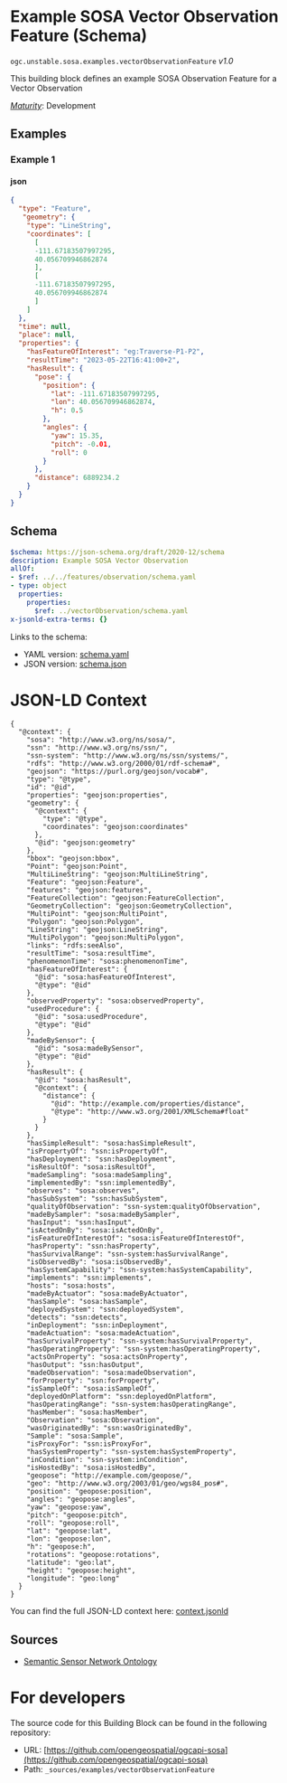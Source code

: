 
# Example SOSA Vector Observation Feature (Schema)

`ogc.unstable.sosa.examples.vectorObservationFeature` *v1.0*

This building block defines an example SOSA Observation Feature for a Vector Observation

[*Maturity*](https://github.com/cportele/ogcapi-building-blocks#building-block-maturity): Development

## Examples

### Example 1
#### json
```json
{
  "type": "Feature",
   "geometry": {
    "type": "LineString",
    "coordinates": [
      [
      -111.67183507997295,
      40.056709946862874
      ],
      [ 
      -111.67183507997295,
      40.056709946862874
      ]
    ]
  },
  "time": null,
  "place": null,
  "properties": {
    "hasFeatureOfInterest": "eg:Traverse-P1-P2",
    "resultTime": "2023-05-22T16:41:00+2",
    "hasResult": {
      "pose": {
        "position": {
          "lat": -111.67183507997295,
          "lon": 40.056709946862874,
          "h": 0.5
        },
        "angles": {
          "yaw": 15.35,
          "pitch": -0.01,
          "roll": 0
        }
      },
      "distance": 6889234.2
    }
  }
}

```

## Schema

```yaml
$schema: https://json-schema.org/draft/2020-12/schema
description: Example SOSA Vector Observation
allOf:
- $ref: ../../features/observation/schema.yaml
- type: object
  properties:
    properties:
      $ref: ../vectorObservation/schema.yaml
x-jsonld-extra-terms: {}

```

Links to the schema:

* YAML version: [schema.yaml](https://opengeospatial.github.io/bblocks/annotated-schemas/unstable/sosa/examples/vectorObservationFeature/schema.json)
* JSON version: [schema.json](https://opengeospatial.github.io/bblocks/annotated-schemas/unstable/sosa/examples/vectorObservationFeature/schema.yaml)


# JSON-LD Context

```jsonld
{
  "@context": {
    "sosa": "http://www.w3.org/ns/sosa/",
    "ssn": "http://www.w3.org/ns/ssn/",
    "ssn-system": "http://www.w3.org/ns/ssn/systems/",
    "rdfs": "http://www.w3.org/2000/01/rdf-schema#",
    "geojson": "https://purl.org/geojson/vocab#",
    "type": "@type",
    "id": "@id",
    "properties": "geojson:properties",
    "geometry": {
      "@context": {
        "type": "@type",
        "coordinates": "geojson:coordinates"
      },
      "@id": "geojson:geometry"
    },
    "bbox": "geojson:bbox",
    "Point": "geojson:Point",
    "MultiLineString": "geojson:MultiLineString",
    "Feature": "geojson:Feature",
    "features": "geojson:features",
    "FeatureCollection": "geojson:FeatureCollection",
    "GeometryCollection": "geojson:GeometryCollection",
    "MultiPoint": "geojson:MultiPoint",
    "Polygon": "geojson:Polygon",
    "LineString": "geojson:LineString",
    "MultiPolygon": "geojson:MultiPolygon",
    "links": "rdfs:seeAlso",
    "resultTime": "sosa:resultTime",
    "phenomenonTime": "sosa:phenomenonTime",
    "hasFeatureOfInterest": {
      "@id": "sosa:hasFeatureOfInterest",
      "@type": "@id"
    },
    "observedProperty": "sosa:observedProperty",
    "usedProcedure": {
      "@id": "sosa:usedProcedure",
      "@type": "@id"
    },
    "madeBySensor": {
      "@id": "sosa:madeBySensor",
      "@type": "@id"
    },
    "hasResult": {
      "@id": "sosa:hasResult",
      "@context": {
        "distance": {
          "@id": "http://example.com/properties/distance",
          "@type": "http://www.w3.org/2001/XMLSchema#float"
        }
      }
    },
    "hasSimpleResult": "sosa:hasSimpleResult",
    "isPropertyOf": "ssn:isPropertyOf",
    "hasDeployment": "ssn:hasDeployment",
    "isResultOf": "sosa:isResultOf",
    "madeSampling": "sosa:madeSampling",
    "implementedBy": "ssn:implementedBy",
    "observes": "sosa:observes",
    "hasSubSystem": "ssn:hasSubSystem",
    "qualityOfObservation": "ssn-system:qualityOfObservation",
    "madeBySampler": "sosa:madeBySampler",
    "hasInput": "ssn:hasInput",
    "isActedOnBy": "sosa:isActedOnBy",
    "isFeatureOfInterestOf": "sosa:isFeatureOfInterestOf",
    "hasProperty": "ssn:hasProperty",
    "hasSurvivalRange": "ssn-system:hasSurvivalRange",
    "isObservedBy": "sosa:isObservedBy",
    "hasSystemCapability": "ssn-system:hasSystemCapability",
    "implements": "ssn:implements",
    "hosts": "sosa:hosts",
    "madeByActuator": "sosa:madeByActuator",
    "hasSample": "sosa:hasSample",
    "deployedSystem": "ssn:deployedSystem",
    "detects": "ssn:detects",
    "inDeployment": "ssn:inDeployment",
    "madeActuation": "sosa:madeActuation",
    "hasSurvivalProperty": "ssn-system:hasSurvivalProperty",
    "hasOperatingProperty": "ssn-system:hasOperatingProperty",
    "actsOnProperty": "sosa:actsOnProperty",
    "hasOutput": "ssn:hasOutput",
    "madeObservation": "sosa:madeObservation",
    "forProperty": "ssn:forProperty",
    "isSampleOf": "sosa:isSampleOf",
    "deployedOnPlatform": "ssn:deployedOnPlatform",
    "hasOperatingRange": "ssn-system:hasOperatingRange",
    "hasMember": "sosa:hasMember",
    "Observation": "sosa:Observation",
    "wasOriginatedBy": "ssn:wasOriginatedBy",
    "Sample": "sosa:Sample",
    "isProxyFor": "ssn:isProxyFor",
    "hasSystemProperty": "ssn-system:hasSystemProperty",
    "inCondition": "ssn-system:inCondition",
    "isHostedBy": "sosa:isHostedBy",
    "geopose": "http://example.com/geopose/",
    "geo": "http://www.w3.org/2003/01/geo/wgs84_pos#",
    "position": "geopose:position",
    "angles": "geopose:angles",
    "yaw": "geopose:yaw",
    "pitch": "geopose:pitch",
    "roll": "geopose:roll",
    "lat": "geopose:lat",
    "lon": "geopose:lon",
    "h": "geopose:h",
    "rotations": "geopose:rotations",
    "latitude": "geo:lat",
    "height": "geopose:height",
    "longitude": "geo:long"
  }
}
```

You can find the full JSON-LD context here:
[context.jsonld](https://opengeospatial.github.io/bblocks/annotated-schemas/unstable/sosa/examples/vectorObservationFeature/context.jsonld)

## Sources

* [Semantic Sensor Network Ontology](https://www.w3.org/TR/vocab-ssn/)

# For developers

The source code for this Building Block can be found in the following repository:

* URL: [https://github.com/opengeospatial/ogcapi-sosa](https://github.com/opengeospatial/ogcapi-sosa)
* Path: `_sources/examples/vectorObservationFeature`


